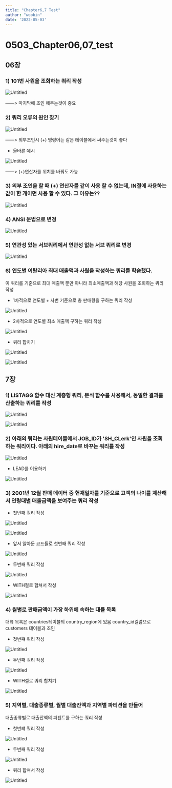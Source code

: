 ```yaml
---
title: "Chapter6,7 Test"
author: "woobin"
date: '2022-05-03'
---
```


# 0503_Chapter06,07_test

## 06장

### 1) 101번 사원을 조회하는 쿼리 작성

![Untitled](/Images/0503_Chapter06,07_test/Untitled.png)

 ——> 마지막에 조인 해주는것이 중요

### 2) 쿼리 오류의 원인 찾기

![Untitled](/Images/0503_Chapter06,07_test/Untitled%201.png)

 ——> 외부조인시 (+) 명령어는 같은 테이블에서 써주는것이 좋다

- 올바른 예시

![Untitled](/Images/0503_Chapter06,07_test/Untitled%202.png)

 ——> (+)연산자를 위치를 바꿔도 가능

### 3) 외부 조인을 할 때 (+) 연산자를 같이 사용 할 수 없는데, IN절에 사용하는 값이 한 개이면 사용 할 수 있다. 그 이유는??

![Untitled](/Images/0503_Chapter06,07_test/Untitled%203.png)

### 4) ANSI 문법으로 변경

![Untitled](/Images/0503_Chapter06,07_test/Untitled%204.png)

### 5) 연관성 있는 서브쿼리에서 연관성 없는 서브 쿼리로 변경

![Untitled](/Images/0503_Chapter06,07_test/Untitled%205.png)

### 6) 연도별 이탈리아 최대 매출액과 사원을 작성하는 쿼리를 학습했다.
이 쿼리를 기준으로 최대 매출액 뿐만 아니라 최소매출액과 해당 사원을 조회하는 쿼리 작성

- 1차적으로 연도별 + 사번 기준으로 총 판매량을 구하는 쿼리 작성

![Untitled](/Images/0503_Chapter06,07_test/Untitled%206.png)

- 2차적으로 연도별 최소 매출액 구하는 쿼리 작성

![Untitled](/Images/0503_Chapter06,07_test/Untitled%207.png)

- 쿼리 합치기

![Untitled](/Images/0503_Chapter06,07_test/Untitled%208.png)

![Untitled](/Images/0503_Chapter06,07_test/Untitled%209.png)

## 7장

### 1) LISTAGG 함수 대신 계층형 쿼리, 분석 함수를 사용해서, 동일한 결과를 산출하는 쿼리를 작성

![Untitled](/Images/0503_Chapter06,07_test/Untitled%2010.png)

![Untitled](/Images/0503_Chapter06,07_test/Untitled%2011.png)

### 2) 아래의 쿼리는 사원테이블에서 JOB_ID가 'SH_CLerk'인 사원을 조회하는 쿼리이다. 아래의 hire_date로 바꾸는 쿼리를 작성

![Untitled](/Images/0503_Chapter06,07_test/Untitled%2012.png)

- LEAD를 이용하기

![Untitled](/Images/0503_Chapter06,07_test/Untitled%2013.png)

### 3) 2001년 12월 판매 데이터 중 현재일자를 기준으로 고객의 나이를 계산해서 연령대별 매출금액을 보여주는 쿼리 작성

- 첫번째 쿼리 작성

![Untitled](/Images/0503_Chapter06,07_test/Untitled%2014.png)

![Untitled](/Images/0503_Chapter06,07_test/Untitled%2015.png)

- 앞서 알아둔 코드들로 첫번째 쿼리 작성

![Untitled](/Images/0503_Chapter06,07_test/Untitled%2016.png)

- 두번째 쿼리 작성

![Untitled](/Images/0503_Chapter06,07_test/Untitled%2017.png)

- WITH절로 합쳐서 작성

![Untitled](/Images/0503_Chapter06,07_test/Untitled%2018.png)

### 4) 월별로 판매금액이 가장 하위에 속하는 대률 목록
대륙 목록은 countries테이블의 country_region에 있음
country_id컬럼으로 customers 테이블과 조인

- 첫번쨰 쿼리 작성

![Untitled](/Images/0503_Chapter06,07_test/Untitled%2019.png)

- 두번째 쿼리 작성

![Untitled](/Images/0503_Chapter06,07_test/Untitled%2020.png)

- WITH절로 쿼리 합치기

![Untitled](/Images/0503_Chapter06,07_test/Untitled%2021.png)

### 5) 지역별, 대출종류별, 월별 대출잔액과 지역별 파티션을 만들어
대출종류별로 대출잔액의 퍼센트를 구하는 쿼리 작성

- 첫번쨰 쿼리 작성

![Untitled](/Images/0503_Chapter06,07_test/Untitled%2022.png)

- 두번째 쿼리 작성

![Untitled](/Images/0503_Chapter06,07_test/Untitled%2023.png)

- 쿼리 합쳐서 작성

![Untitled](/Images/0503_Chapter06,07_test/Untitled%2024.png)